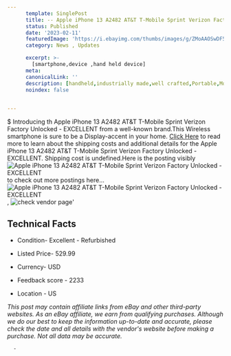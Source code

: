 ```yaml
---
      template: SinglePost
      title: -- Apple iPhone 13 A2482 AT&T T-Mobile Sprint Verizon Factory Unlocked - EXCELLENT
      status: Published
      date: '2023-02-11'
      featuredImage: 'https://i.ebayimg.com/thumbs/images/g/ZMoAAOSwDF5jqG5Y/s-l225.jpg'
      category: News , Updates

      excerpt: >-
        [smartphone,device ,hand held device]
      meta:
      canonicalLink: ''
      description: [handheld,industrially made,well crafted,Portable,Mobile,Compact,Convenient,Lightweight,Maneuverable,Man-portable,Miniature,Carriable,Hand-held,Light,Holdable,Transportable,Mobile device,Pocket-sized,On-the-go,Wireless,Cordless,Compact size,Convenient size, smartphone,device ,hand held device]
      noindex: false
      

---
```

$
      Introducing th Apple iPhone 13 A2482 AT&T T-Mobile Sprint Verizon Factory Unlocked - EXCELLENT from a well-known brand.This Wireless smartphone is sure to be a Display-accent in your home. [Click Here](https://www.ebay.com/itm/125481874479?hash=item1d374d742f%3Ag%3AZMoAAOSwDF5jqG5Y&mkevt=1&mkcid=1&mkrid=711-53200-19255-0&campid=%253CePNCampaignId%253E&customid=%253CreferenceId%253E&toolid=10049) to read more to learn about the shipping costs and additional details for the Apple iPhone 13 A2482 AT&T T-Mobile Sprint Verizon Factory Unlocked - EXCELLENT. Shipping cost is undefined.Here is the posting visibly ![Apple iPhone 13 A2482 AT&T T-Mobile Sprint Verizon Factory Unlocked - EXCELLENT](https://i.ebayimg.com/thumbs/images/g/ZMoAAOSwDF5jqG5Y/s-l225.jpg) to check out more postings here... ![Apple iPhone 13 A2482 AT&T T-Mobile Sprint Verizon Factory Unlocked - EXCELLENT](https://i.ebayimg.com/images/g/ZMoAAOSwDF5jqG5Y/s-l1600.jpg), ![check vendor page](https://origin-galleryplus.ebayimg.com/ws/web/125481874479_2_0_1/225x225.jpg,https://origin-galleryplus.ebayimg.com/ws/web/125481874479_3_0_1/225x225.jpg,https://origin-galleryplus.ebayimg.com/ws/web/125481874479_4_0_1/225x225.jpg,https://origin-galleryplus.ebayimg.com/ws/web/125481874479_5_0_1/225x225.jpg)'

      

 ## Technical Facts 



     
      

 - Condition- Excellent - Refurbished 


      

 - Listed Price- 529.99 


      

 - Currency- USD 


      

 - Feedback score - 2233 


      

 - Location - US 


      
      

 *_This post may contain affiliate links from eBay and other third-party websites. As an eBay affiliate, we earn from qualifying purchases. Although we do our best to keep the information up-to-date and accurate, please check the date and all details with the vendor's website before making a purchase. Not all data may be accurate._*




      -
